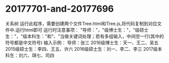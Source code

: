 # 20177701-and-20177696
关系树
运行此程序，需要创建两个文件Tree.html和Tree.js,将代码复制到对应文件中.运行html即可
运行时注意事项：
"导师："，"级博士生："，"级硕士生："，"级本科生："和"、"当做关键词处理；若有多组输入，中间空一行(其中的符号都是中文符号)
输入示例：
导师：张三
2016级博士生：天一、王二、吴五
2015级硕士生：李四、王五、许六
2016级硕士生：刘一、李二、李三
2017级本科生：刘六、琪七、司四
